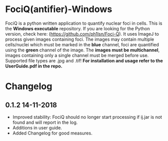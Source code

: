 # FociQ(antifier)-Windows
FociQ is a python written application to quantify nuclear foci in cells. This is the **Windows executable** repository. If you are looking for the Python version, check here: (https://github.com/ph1lsn/Foci-Q). It uses ImageJ to process given images containing foci. The images may contain multiple cells/nuclei which must be marked in the **blue** channel, foci are quantified using the **green** channel of the image. The **images must be multichannel**, images containing only a single channel must be merged before use. Supported file types are .jpg and .tif! **For installation and usage refer to the UserGuide.pdf in the repo.**


# Changelog

## 0.1.2 14-11-2018
* Improved stability: FociQ should no longer start processing if ij.jar is not found and will report in the log.
* Additions in user guide.
* Added Changelog for good measures.
